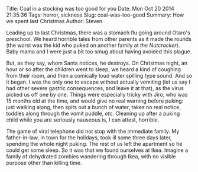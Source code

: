 Title: Coal in a stocking was too good for you
Date: Mon Oct 20 2014 21:35:36
Tags: horror, sickness
Slug: coal-was-too-good
Summary: How we spent last Christmas
Author: Steven

Leading up to last Christmas, there was a stomach flu going around Otaro's
preschool. We heard horrible tales from other parents as it made the rounds
(the worst was the kid who puked on another family at _the Nutcracker_).
Baby mama and I were just a bit too smug about having avoided this plague. 

But, as they say, whom Santa notices, he destroys. On Christmas night, an hour
or so after the children went to sleep, we heard a kind of coughing from their
room, and then a comically loud water spilling type sound. And so it began. I
was the only one to escape without actually vomiting (let us say I had other 
severe gastric consequences, and leave it at that), as the virus picked us off
one by one. Things were especially tricky with Jiro, who was 15 months old at
the time, and would give no real warning before puking: just walking along,
then spits out a bunch of water, takes no real notice, toddles along through
the vomit puddle, _etc._ Cleaning up after a puking child while you are 
seriously nauseous is, I can attest, horrible.

The game of viral telephone did not stop with the immediate family. My
father-in-law, in town for the holidays, took ill some
three days later, spending the whole night puking. The rest of us left the
apartment so he could get some sleep. So it was that we found ourselves at
Ikea. Imagine a family of dehydrated zombies wandering through Ikea, with 
no visible purpose other than killing time. 


